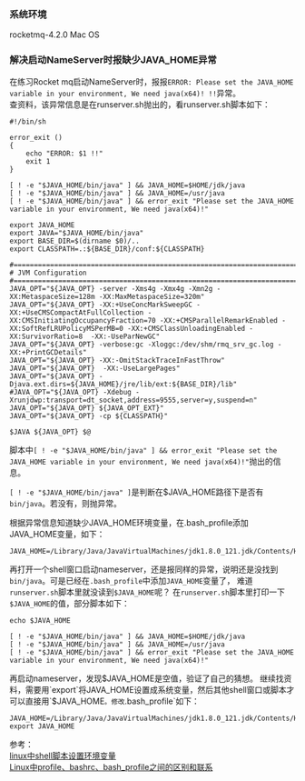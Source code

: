 ### 系统环境
rocketmq-4.2.0
Mac OS

### 解决启动NameServer时报缺少JAVA_HOME异常
在练习Rocket mq启动NameServer时，报报`ERROR: Please set the JAVA_HOME variable in your environment, We need java(x64)! !!`异常。</br>
查资料，该异常信息是在runserver.sh抛出的，看runserver.sh脚本如下：</br>
````shell
#!/bin/sh

error_exit ()
{
    echo "ERROR: $1 !!"
    exit 1
}

[ ! -e "$JAVA_HOME/bin/java" ] && JAVA_HOME=$HOME/jdk/java
[ ! -e "$JAVA_HOME/bin/java" ] && JAVA_HOME=/usr/java
[ ! -e "$JAVA_HOME/bin/java" ] && error_exit "Please set the JAVA_HOME variable in your environment, We need java(x64)!"

export JAVA_HOME
export JAVA="$JAVA_HOME/bin/java"
export BASE_DIR=$(dirname $0)/..
export CLASSPATH=.:${BASE_DIR}/conf:${CLASSPATH}

#===========================================================================================
# JVM Configuration
#===========================================================================================
JAVA_OPT="${JAVA_OPT} -server -Xms4g -Xmx4g -Xmn2g -XX:MetaspaceSize=128m -XX:MaxMetaspaceSize=320m"
JAVA_OPT="${JAVA_OPT} -XX:+UseConcMarkSweepGC -XX:+UseCMSCompactAtFullCollection -XX:CMSInitiatingOccupancyFraction=70 -XX:+CMSParallelRemarkEnabled -XX:SoftRefLRUPolicyMSPerMB=0 -XX:+CMSClassUnloadingEnabled -XX:SurvivorRatio=8  -XX:-UseParNewGC"
JAVA_OPT="${JAVA_OPT} -verbose:gc -Xloggc:/dev/shm/rmq_srv_gc.log -XX:+PrintGCDetails"
JAVA_OPT="${JAVA_OPT} -XX:-OmitStackTraceInFastThrow"
JAVA_OPT="${JAVA_OPT}  -XX:-UseLargePages"
JAVA_OPT="${JAVA_OPT} -Djava.ext.dirs=${JAVA_HOME}/jre/lib/ext:${BASE_DIR}/lib"
#JAVA_OPT="${JAVA_OPT} -Xdebug -Xrunjdwp:transport=dt_socket,address=9555,server=y,suspend=n"
JAVA_OPT="${JAVA_OPT} ${JAVA_OPT_EXT}"
JAVA_OPT="${JAVA_OPT} -cp ${CLASSPATH}"

$JAVA ${JAVA_OPT} $@
````
脚本中`[ ! -e "$JAVA_HOME/bin/java" ] && error_exit "Please set the JAVA_HOME variable in your environment, We need java(x64)!"`抛出的信息。</br>

`[ ! -e "$JAVA_HOME/bin/java" ]`是判断在$JAVA_HOME路径下是否有`bin/java`。若没有，则抛异常。</br>

根据异常信息知道缺少JAVA_HOME环境变量，在.bash_profile添加JAVA_HOME变量，如下：</br>
````shell
JAVA_HOME=/Library/Java/JavaVirtualMachines/jdk1.8.0_121.jdk/Contents/Home
````
再打开一个shell窗口启动nameserver，还是报同样的异常，说明还是没找到`bin/java`。可是已经在`.bash_profile`中添加`JAVA_HOME`变量了，
难道`runserver.sh`脚本里就没读到`$JAVA_HOME`呢？
在`runserver.sh`脚本里打印一下`$JAVA_HOME`的值，部分脚本如下：</br>
````shell
echo $JAVA_HOME

[ ! -e "$JAVA_HOME/bin/java" ] && JAVA_HOME=$HOME/jdk/java
[ ! -e "$JAVA_HOME/bin/java" ] && JAVA_HOME=/usr/java
[ ! -e "$JAVA_HOME/bin/java" ] && error_exit "Please set the JAVA_HOME variable in your environment, We need java(x64)!"
````
再启动nameserver，发现$JAVA_HOME是空值，验证了自己的猜想。
继续找资料，需要用`export`将JAVA_HOME设置成系统变量，然后其他shell窗口或脚本才可以直接用`$JAVA_HOME`。修改`.bash_profile`如下：</br>
````shell
JAVA_HOME=/Library/Java/JavaVirtualMachines/jdk1.8.0_121.jdk/Contents/Home
export JAVA_HOME
````


参考：</br>
[linux中shell脚本设置环境变量](http://blog.sina.com.cn/s/blog_623630d50102vdyk.html)</br>
[Linux中profile、bashrc、bash_profile之间的区别和联系](https://blog.csdn.net/chenchong08/article/details/7833242)
